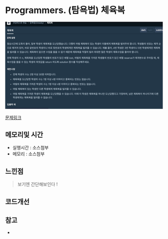 # Programmers. (탐욕법) 체육복 

![문제이미지](https://github.com/pointehd/Algorithm/blob/master/img/200908.png?raw=true)

[문제링크](https://programmers.co.kr/learn/courses/30/lessons/42862)

## 메모리및 시간
* 실행시간 : 소스첨부 
* 메모리 : 소스첨부 


## 느낀점
> 보기엔 간단해보인다 !

## 코드개선 


## 참고
* 

